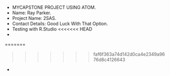 - MYCAPSTONE PROJECT USING ATOM.
- Name: Ray Parker.
- Project Name: 2SAS.
- Contact Details: Good Luck With That Option.
- Testing with R.Studio
<<<<<<< HEAD
-
=======

>>>>>>> faf6f363a74d142d0ca4e2349a9676d8c4126643
-

